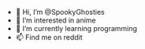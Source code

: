 - 👋 Hi, I’m @SpookyGhosties
- 👀 I’m interested in anime
- 🌱 I’m currently learning programming
- 📫 Find me on reddit
